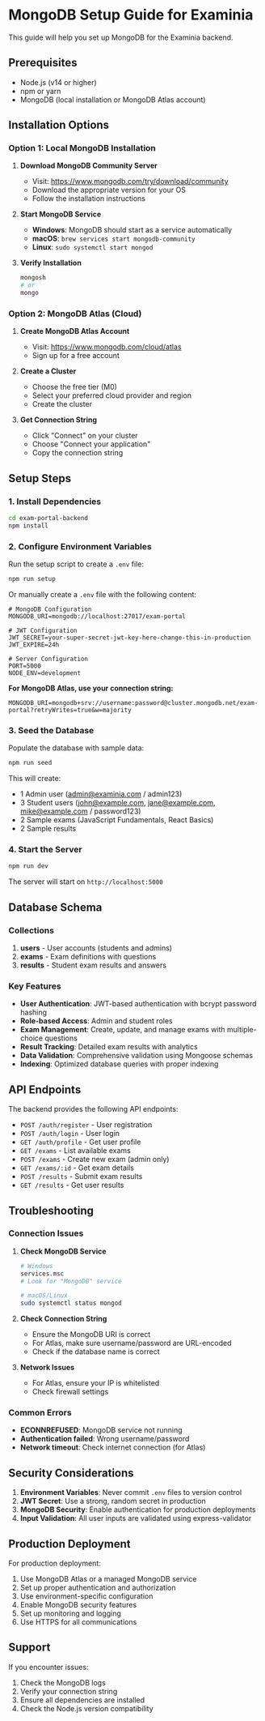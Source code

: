 # MongoDB Setup Guide for Examinia

This guide will help you set up MongoDB for the Examinia backend.

## Prerequisites

- Node.js (v14 or higher)
- npm or yarn
- MongoDB (local installation or MongoDB Atlas account)

## Installation Options

### Option 1: Local MongoDB Installation

1. **Download MongoDB Community Server**
   - Visit: https://www.mongodb.com/try/download/community
   - Download the appropriate version for your OS
   - Follow the installation instructions

2. **Start MongoDB Service**
   - **Windows**: MongoDB should start as a service automatically
   - **macOS**: `brew services start mongodb-community`
   - **Linux**: `sudo systemctl start mongod`

3. **Verify Installation**
   ```bash
   mongosh
   # or
   mongo
   ```

### Option 2: MongoDB Atlas (Cloud)

1. **Create MongoDB Atlas Account**
   - Visit: https://www.mongodb.com/cloud/atlas
   - Sign up for a free account

2. **Create a Cluster**
   - Choose the free tier (M0)
   - Select your preferred cloud provider and region
   - Create the cluster

3. **Get Connection String**
   - Click "Connect" on your cluster
   - Choose "Connect your application"
   - Copy the connection string

## Setup Steps

### 1. Install Dependencies

```bash
cd exam-portal-backend
npm install
```

### 2. Configure Environment Variables

Run the setup script to create a `.env` file:

```bash
npm run setup
```

Or manually create a `.env` file with the following content:

```env
# MongoDB Configuration
MONGODB_URI=mongodb://localhost:27017/exam-portal

# JWT Configuration
JWT_SECRET=your-super-secret-jwt-key-here-change-this-in-production
JWT_EXPIRE=24h

# Server Configuration
PORT=5000
NODE_ENV=development
```

**For MongoDB Atlas, use your connection string:**
```env
MONGODB_URI=mongodb+srv://username:password@cluster.mongodb.net/exam-portal?retryWrites=true&w=majority
```

### 3. Seed the Database

Populate the database with sample data:

```bash
npm run seed
```

This will create:
- 1 Admin user (admin@examinia.com / admin123)
- 3 Student users (john@example.com, jane@example.com, mike@example.com / password123)
- 2 Sample exams (JavaScript Fundamentals, React Basics)
- 2 Sample results

### 4. Start the Server

```bash
npm run dev
```

The server will start on `http://localhost:5000`

## Database Schema

### Collections

1. **users** - User accounts (students and admins)
2. **exams** - Exam definitions with questions
3. **results** - Student exam results and answers

### Key Features

- **User Authentication**: JWT-based authentication with bcrypt password hashing
- **Role-based Access**: Admin and student roles
- **Exam Management**: Create, update, and manage exams with multiple-choice questions
- **Result Tracking**: Detailed exam results with analytics
- **Data Validation**: Comprehensive validation using Mongoose schemas
- **Indexing**: Optimized database queries with proper indexing

## API Endpoints

The backend provides the following API endpoints:

- `POST /auth/register` - User registration
- `POST /auth/login` - User login
- `GET /auth/profile` - Get user profile
- `GET /exams` - List available exams
- `POST /exams` - Create new exam (admin only)
- `GET /exams/:id` - Get exam details
- `POST /results` - Submit exam results
- `GET /results` - Get user results

## Troubleshooting

### Connection Issues

1. **Check MongoDB Service**
   ```bash
   # Windows
   services.msc
   # Look for "MongoDB" service
   
   # macOS/Linux
   sudo systemctl status mongod
   ```

2. **Check Connection String**
   - Ensure the MongoDB URI is correct
   - For Atlas, make sure username/password are URL-encoded
   - Check if the database name is correct

3. **Network Issues**
   - For Atlas, ensure your IP is whitelisted
   - Check firewall settings

### Common Errors

- **ECONNREFUSED**: MongoDB service not running
- **Authentication failed**: Wrong username/password
- **Network timeout**: Check internet connection (for Atlas)

## Security Considerations

1. **Environment Variables**: Never commit `.env` files to version control
2. **JWT Secret**: Use a strong, random secret in production
3. **MongoDB Security**: Enable authentication for production deployments
4. **Input Validation**: All user inputs are validated using express-validator

## Production Deployment

For production deployment:

1. Use MongoDB Atlas or a managed MongoDB service
2. Set up proper authentication and authorization
3. Use environment-specific configuration
4. Enable MongoDB security features
5. Set up monitoring and logging
6. Use HTTPS for all communications

## Support

If you encounter issues:

1. Check the MongoDB logs
2. Verify your connection string
3. Ensure all dependencies are installed
4. Check the Node.js version compatibility 